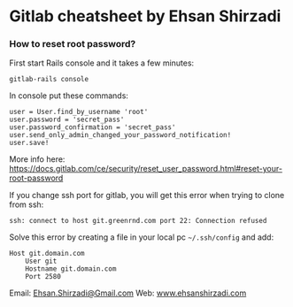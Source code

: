 # Gitlab cheatsheet by Ehsan Shirzadi

### How to reset root password?
First start Rails console and it takes a few minutes:
```
gitlab-rails console
```
In console put these commands:
```
user = User.find_by_username 'root'
user.password = 'secret_pass'
user.password_confirmation = 'secret_pass'
user.send_only_admin_changed_your_password_notification!
user.save!
```
More info here: https://docs.gitlab.com/ce/security/reset_user_password.html#reset-your-root-password

If you change ssh port for gitlab, you will get this error when trying to clone from ssh:
```
ssh: connect to host git.greenrnd.com port 22: Connection refused
```
Solve this error by creating a file in your local pc `~/.ssh/config` and add:
```
Host git.domain.com
    User git
    Hostname git.domain.com
    Port 2580
```


Email: Ehsan.Shirzadi@Gmail.com
Web: www.ehsanshirzadi.com
